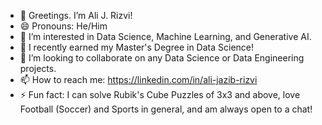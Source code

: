 - 👋 Greetings. I’m Ali J. Rizvi!
- 😄 Pronouns: He/Him
- 👀 I’m interested in Data Science, Machine Learning, and Generative AI.
- 🌱 I recently earned my Master's Degree in Data Science!
- 💞️ I’m looking to collaborate on any Data Science or Data Engineering projects.
- 📫 How to reach me: https://linkedin.com/in/ali-jazib-rizvi
- ⚡ Fun fact: I can solve Rubik's Cube Puzzles of 3x3 and above, love Football (Soccer) and Sports in general, and am always open to a chat!

<!---
alijrizvi/alijrizvi is a ✨ special ✨ repository because its `README.md` (this file) appears on your GitHub profile.
You can click the Preview link to take a look at your changes.
--->
